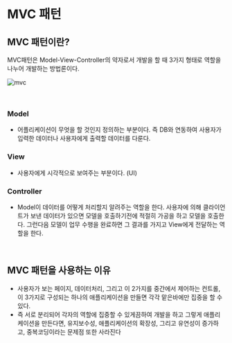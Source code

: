 # MVC 패턴

## **MVC 패턴이란?**
 MVC패턴은 Model-View-Controller의 약자로서 개발을 할 때 3가지 형태로 역할을 나누어 개발하는 방법론이다.

 ![mvc](https://velog.velcdn.com/images%2Fjybin96%2Fpost%2Fe261b77f-8cdf-4e6c-9848-84b90d5bfabe%2F%E1%84%89%E1%85%B3%E1%84%8F%E1%85%B3%E1%84%85%E1%85%B5%E1%86%AB%E1%84%89%E1%85%A3%E1%86%BA%202021-11-16%20%E1%84%8B%E1%85%A9%E1%84%92%E1%85%AE%208.33.39.png)
 
 <br>

### **Model**
+ 어플리케이션이 무엇을 할 것인지 정의하는 부분이다. 즉 DB와 연동하여 사용자가 입력한 데이터나 사용자에게 출력할 데이터를 다룬다.

### **View**
+ 사용자에게 시각적으로 보여주는 부분이다. (UI)

### **Controller**
+ Model이 데이터를 어떻게 처리할지 알려주는 역할을 한다. 사용자에 의해 클라이언트가 보낸 데이터가 있으면 모델을 호출하기전에 적절히 가공을 하고 모델을 호출한다. 그런다음 모델이 업무 수행을 완료하면 그 결과를 가지고 View에게 전달하는 역할을 한다.

<br>

## **MVC 패턴을 사용하는 이유**
+ 사용자가 보는 페이지, 데이터처리, 그리고 이 2가지를 중간에서 제어하는 컨트롤, 이 3가지로 구성되는 하나의 애플리케이션을 만들면 각각 맡은바에만 집중을 할 수 있다.
+ 즉 서로 분리되어 각자의 역할에 집중할 수 있게끔하여 개발을 하고 그렇게 애플리케이션을 만든다면, 유지보수성, 애플리케이션의 확장성, 그리고 유연성이 증가하고, 중복코딩이라는 문제점 또한 사라진다
